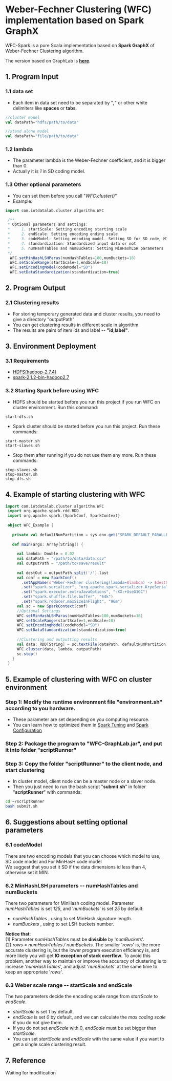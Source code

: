 # Weber-Fechner Clustering (WFC) implementation based on Spark GraphX
WFC-Spark is a pure Scala implementation based on **Spark GraphX** of Weber-Fechner Clustering algorithm. 

The version based on GraphLab is [**here**](https://github.com/TaoWangXJTU/WFC-with-Spark-and-GraphLab).



## 1. Program Input
### 1.1 data set
  * Each item in data set need to be separated by "**,**" or other white delimiters like **spaces** or **tabs**.
  ```scala
  //cluster model
  val dataPath="hdfs/path/to/data"
  ```
  ```scala
  //stand alone model
  val dataPath="file/path/to/data"
  ```
    
### 1.2 lambda
  * The parameter lambda is the Weber-Fechner coefficient, and it is bigger than 0.
  * Actually it is *1* in SD coding model.


### 1.3 Other optional parameters
  * You can set them before you call "*WFC.cluster()*"
  * Example:
  ```scala
  import com.iotdatalab.cluster.algorithm.WFC
  
   /**
   * Optional parameters and settings:
   *     1. startScale: Setting encoding starting scale
   *     2. endScale: Setting encoding ending scale
   *     3. codeModel: Setting encoding model. Setting SD for SD code, MIN for MinHash Code
   *     4. standardization: Standardized input data or not
   *     5. numHashTables and numBuckets: Setting MinHashLSH parameters
   */
    WFC.setMinHashLSHParas(numHashTables=180,numBuckets=18)
    WFC.setScaleRange(startScale=1,endScale=10)
    WFC.setEncodingModel(codeModel="SD")
    WFC.setDataStandardization(standardization=true)
  ```
  
## 2. Program Output
### 2.1 Clustering results
  * For storing temporary generated data and cluster results, 
    you need to give a directory "outputPath"
  * You can get clustering results in different scale in algorithm.
  * The results are pairs of item ids and label -- **"id,label"**.

## 3. Environment Deployment
### 3.1 Requirements
 * [HDFS(hadoop-2.7.4)](https://hadoop.apache.org/docs/r2.7.5/)
 * [spark-2.1.2-bin-hadoop2.7](http://spark.apache.org/downloads.html)

### 3.2 Starting Spark before using WFC
 * HDFS should be started before you run this project if you run WFC on cluster environment. Run this command:     
   
  ```
  start-dfs.sh
  ```
 * Spark cluster should be started before you run this project. Run these commands:   
  ```
  start-master.sh
  start-slaves.sh
  ```
 * Stop them after running if you do not use them any more. Run these commands:  
  ```
  stop-slaves.sh   
  stop-master.sh   
  stop-dfs.sh
  ``` 
 
## 4. Example of starting clustering with WFC
  ```scala
  import com.iotdatalab.cluster.algorithm.WFC
   import org.apache.spark.rdd.RDD
   import org.apache.spark.{SparkConf, SparkContext}
   
   object WFC_Example {
   
     private val defaultNumPartition = sys.env.get("SPARK_DEFAULT_PARALLELISM").get.toInt
   
     def main(args: Array[String]) {
   
       val lambda: Double = 0.02
       val dataPath = "/path/to/data/data.csv"
       val outputPath = "/path/to/save/result"
   
       val destOut = outputPath.split('/').last
       val conf = new SparkConf()
         .setAppName(s"Weber-Fechner clustering(lambda=$lambda) -> $destOut")
         .set("spark.serializer", "org.apache.spark.serializer.KryoSerializer")
         .set("spark.executor.extraJavaOptions", "-XX:+UseG1GC")
         .set("spark.shuffle.file.buffer", "64k")
         .set("spark.reducer.maxSizeInFlight", "96m")
       val sc = new SparkContext(conf)
       //Optional Settings
       WFC.setMinHashLSHParas(numHashTables=180,numBuckets=18)
       WFC.setScaleRange(startScale=1,endScale=10)
       WFC.setEncodingModel(codeModel="SD")
       WFC.setDataStandardization(standardization=true)
   
       //Clustering and outputting results
       val data: RDD[String] = sc.textFile(dataPath, defaultNumPartition)
       WFC.cluster(data, lambda, outputPath)
       sc.stop()
     }
   }
  ```
## 5. Example of clustering with WFC on cluster environment
### Step 1: Modify the runtime environment file "**environment.sh**" according to you hardware.
 * These parameter are set depending on you computing resource.
 * You can learn how to optimized them in 
 [Spark Tuning](https://spark.apache.org/docs/latest/tuning.html) and 
 [Spark Configuration](https://spark.apache.org/docs/latest/configuration.html)

### Step 2: Package the program to "**WFC-GraphLab.jar**", and put it into folder "**scriptRunner**"
### Step 3: Copy the folder "**scriptRunner**" to the client node, and start clustering
 * In cluster model, client node can be a master node or a slaver node.  
 * Then you just need to run the bash script "**submit.sh**" in folder "**scriptRunner**" with commands:
  ```bash
 cd ~/scriptRunner
 bash submit.sh
 ```
 
## 6. Suggestions about setting optional parameters
### 6.1 codeModel
There are two encoding models that you can choose which model to use, SD code model and For MinHasH code model  
We suggest that you set it SD if the data dimensions id less than 4, otherwise set it MIN.

### 6.2 MinHashLSH parameters -- numHashTables and numBuckets
There two parameters for MinHash coding model.
Parameter *numHashTables* is set *125*, and '*numBuckets*' is set *25* by default:
* *numHashTables* , using to set MinHash signature length.
* *numBuckets* , using to set LSH buckets number.

**Notice that**:  
(1) Parameter *numHashTables* must be **divisible** by '*numBuckets*'.  
(2) *rows = numHashTables / numBuckets*. The smaller '*rows*' is, the more accurate clustering is, but the lower 
    program execution efficiency is, and more likely you will get **IO exception of stack overflow**. To avoid this
    problem, another way to maintain or improve the accuracy of clustering is to increase '*numHashTables*', and 
    adjust '*numBuckets*' at the same time to keep an appropriate '*rows*'.


### 6.3 Weber scale range -- startScale and endScale
The two parameters decide the encoding scale range from *startScale* to *endScale*.
* *startScale* is set *1* by default. 
* *endScale* is set *0* by default, and we can calculate the *max coding scale* if you do not give them.
* If you do not set *endScale* with 0, *endScale* must be set bigger than *startScale*.
* You can set *startScale* and *endScale* with the same value if you want to get a single scale clustering result.

## 7. Reference
Waiting for modification
